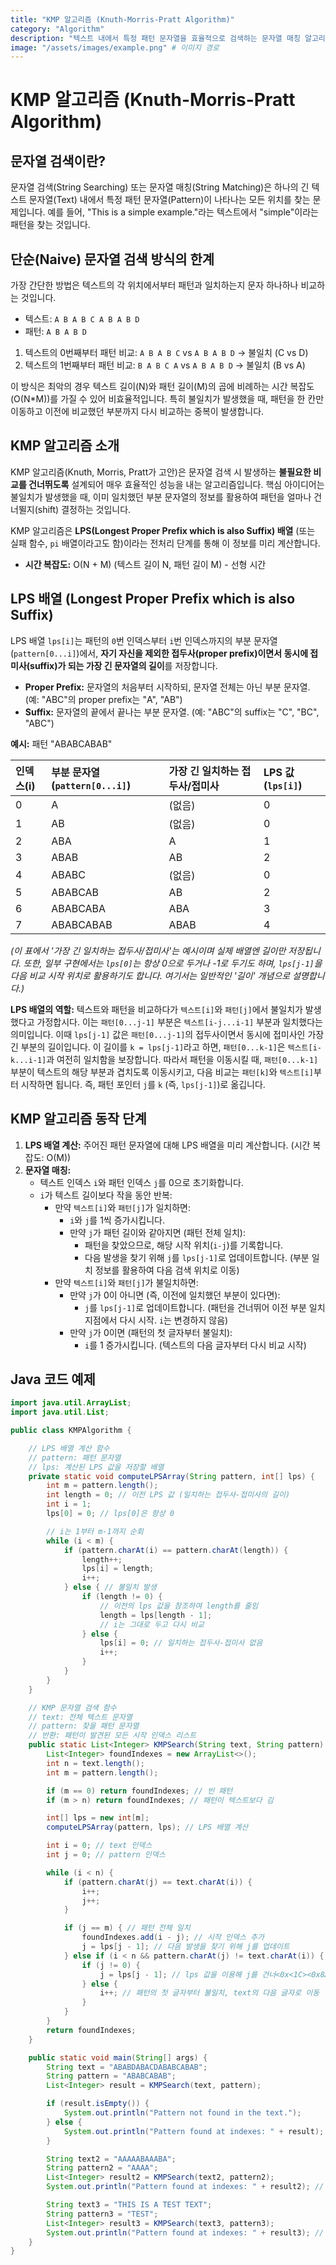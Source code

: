 ```yaml
---
title: "KMP 알고리즘 (Knuth-Morris-Pratt Algorithm)"
category: "Algorithm"
description: "텍스트 내에서 특정 패턴 문자열을 효율적으로 검색하는 문자열 매칭 알고리즘"
image: "/assets/images/example.png" # 이미지 경로
---
```


# KMP 알고리즘 (Knuth-Morris-Pratt Algorithm)

## 문자열 검색이란?

문자열 검색(String Searching) 또는 문자열 매칭(String Matching)은 하나의 긴 텍스트 문자열(Text) 내에서 특정 패턴 문자열(Pattern)이 나타나는 모든 위치를 찾는 문제입니다. 예를 들어, "This is a simple example."라는 텍스트에서 "simple"이라는 패턴을 찾는 것입니다.

## 단순(Naive) 문자열 검색 방식의 한계

가장 간단한 방법은 텍스트의 각 위치에서부터 패턴과 일치하는지 문자 하나하나 비교하는 것입니다.

* 텍스트: `A B A B C A B A B D`
* 패턴: `A B A B D`

1.  텍스트의 0번째부터 패턴 비교: `A B A B C` vs `A B A B D` -> 불일치 (C vs D)
2.  텍스트의 1번째부터 패턴 비교: `B A B C A` vs `A B A B D` -> 불일치 (B vs A)


이 방식은 최악의 경우 텍스트 길이(N)와 패턴 길이(M)의 곱에 비례하는 시간 복잡도 (O(N*M))를 가질 수 있어 비효율적입니다. 특히 불일치가 발생했을 때, 패턴을 한 칸만 이동하고 이전에 비교했던 부분까지 다시 비교하는 중복이 발생합니다.

## KMP 알고리즘 소개

KMP 알고리즘(Knuth, Morris, Pratt가 고안)은 문자열 검색 시 발생하는 **불필요한 비교를 건너뛰도록** 설계되어 매우 효율적인 성능을 내는 알고리즘입니다. 핵심 아이디어는 불일치가 발생했을 때, 이미 일치했던 부분 문자열의 정보를 활용하여 패턴을 얼마나 건너뛸지(shift) 결정하는 것입니다.

KMP 알고리즘은 **LPS(Longest Proper Prefix which is also Suffix) 배열** (또는 실패 함수, `pi` 배열이라고도 함)이라는 전처리 단계를 통해 이 정보를 미리 계산합니다.

* **시간 복잡도:** O(N + M) (텍스트 길이 N, 패턴 길이 M) - 선형 시간

## LPS 배열 (Longest Proper Prefix which is also Suffix)

LPS 배열 `lps[i]`는 패턴의 `0`번 인덱스부터 `i`번 인덱스까지의 부분 문자열(`pattern[0...i]`)에서, **자기 자신을 제외한 접두사(proper prefix)이면서 동시에 접미사(suffix)가 되는 가장 긴 문자열의 길이**를 저장합니다.

* **Proper Prefix:** 문자열의 처음부터 시작하되, 문자열 전체는 아닌 부분 문자열. (예: "ABC"의 proper prefix는 "A", "AB")
* **Suffix:** 문자열의 끝에서 끝나는 부분 문자열. (예: "ABC"의 suffix는 "C", "BC", "ABC")

**예시:** 패턴 "ABABCABAB"

| 인덱스(i) | 부분 문자열 (`pattern[0...i]`) | 가장 긴 일치하는 접두사/접미사 | LPS 값 (`lps[i]`) |
| :-------- | :-------------------------- | :-------------------------- | :--------------- |
| 0         | A                           | (없음)                      | 0                |
| 1         | AB                          | (없음)                      | 0                |
| 2         | ABA                         | A                           | 1                |
| 3         | ABAB                        | AB                          | 2                |
| 4         | ABABC                       | (없음)                      | 0                |
| 5         | ABABCAB                     | AB                          | 2                |
| 6         | ABABCABA                    | ABA                         | 3                |
| 7         | ABABCABAB                   | ABAB                        | 4                |
*(이 표에서 '가장 긴 일치하는 접두사/접미사'는 예시이며 실제 배열엔 길이만 저장됩니다. 또한, 일부 구현에서는 `lps[0]`는 항상 0으로 두거나 -1로 두기도 하며, `lps[j-1]`을 다음 비교 시작 위치로 활용하기도 합니다. 여기서는 일반적인 '길이' 개념으로 설명합니다.)*

**LPS 배열의 역할:**
텍스트와 패턴을 비교하다가 `텍스트[i]`와 `패턴[j]`에서 불일치가 발생했다고 가정합시다. 이는 `패턴[0...j-1]` 부분은 `텍스트[i-j...i-1]` 부분과 일치했다는 의미입니다. 이때 `lps[j-1]` 값은 `패턴[0...j-1]`의 접두사이면서 동시에 접미사인 가장 긴 부분의 길이입니다. 이 길이를 `k = lps[j-1]`라고 하면, `패턴[0...k-1]`은 `텍스트[i-k...i-1]`과 여전히 일치함을 보장합니다. 따라서 패턴을 이동시킬 때, `패턴[0...k-1]` 부분이 텍스트의 해당 부분과 겹치도록 이동시키고, 다음 비교는 `패턴[k]`와 `텍스트[i]`부터 시작하면 됩니다. 즉, 패턴 포인터 `j`를 `k` (즉, `lps[j-1]`)로 옮깁니다.

## KMP 알고리즘 동작 단계

1.  **LPS 배열 계산:** 주어진 패턴 문자열에 대해 LPS 배열을 미리 계산합니다. (시간 복잡도: O(M))
2.  **문자열 매칭:**
    * 텍스트 인덱스 `i`와 패턴 인덱스 `j`를 0으로 초기화합니다.
    * `i`가 텍스트 길이보다 작을 동안 반복:
        * 만약 `텍스트[i]`와 `패턴[j]`가 일치하면:
            * `i`와 `j`를 1씩 증가시킵니다.
            * 만약 `j`가 패턴 길이와 같아지면 (패턴 전체 일치):
                * 패턴을 찾았으므로, 해당 시작 위치(`i-j`)를 기록합니다.
                * 다음 발생을 찾기 위해 `j`를 `lps[j-1]`로 업데이트합니다. (부분 일치 정보를 활용하여 다음 검색 위치로 이동)
        * 만약 `텍스트[i]`와 `패턴[j]`가 불일치하면:
            * 만약 `j`가 0이 아니면 (즉, 이전에 일치했던 부분이 있다면):
                * `j`를 `lps[j-1]`로 업데이트합니다. (패턴을 건너뛰어 이전 부분 일치 지점에서 다시 시작. `i`는 변경하지 않음)
            * 만약 `j`가 0이면 (패턴의 첫 글자부터 불일치):
                * `i`를 1 증가시킵니다. (텍스트의 다음 글자부터 다시 비교 시작)

## Java 코드 예제

```java
import java.util.ArrayList;
import java.util.List;

public class KMPAlgorithm {

    // LPS 배열 계산 함수
    // pattern: 패턴 문자열
    // lps: 계산된 LPS 값을 저장할 배열
    private static void computeLPSArray(String pattern, int[] lps) {
        int m = pattern.length();
        int length = 0; // 이전 LPS 값 (일치하는 접두사-접미사의 길이)
        int i = 1;
        lps[0] = 0; // lps[0]은 항상 0

        // i는 1부터 m-1까지 순회
        while (i < m) {
            if (pattern.charAt(i) == pattern.charAt(length)) {
                length++;
                lps[i] = length;
                i++;
            } else { // 불일치 발생
                if (length != 0) {
                    // 이전의 lps 값을 참조하여 length를 줄임
                    length = lps[length - 1];
                    // i는 그대로 두고 다시 비교
                } else {
                    lps[i] = 0; // 일치하는 접두사-접미사 없음
                    i++;
                }
            }
        }
    }

    // KMP 문자열 검색 함수
    // text: 전체 텍스트 문자열
    // pattern: 찾을 패턴 문자열
    // 반환: 패턴이 발견된 모든 시작 인덱스 리스트
    public static List<Integer> KMPSearch(String text, String pattern) {
        List<Integer> foundIndexes = new ArrayList<>();
        int n = text.length();
        int m = pattern.length();

        if (m == 0) return foundIndexes; // 빈 패턴
        if (m > n) return foundIndexes; // 패턴이 텍스트보다 김

        int[] lps = new int[m];
        computeLPSArray(pattern, lps); // LPS 배열 계산

        int i = 0; // text 인덱스
        int j = 0; // pattern 인덱스

        while (i < n) {
            if (pattern.charAt(j) == text.charAt(i)) {
                i++;
                j++;
            }

            if (j == m) { // 패턴 전체 일치
                foundIndexes.add(i - j); // 시작 인덱스 추가
                j = lps[j - 1]; // 다음 발생을 찾기 위해 j를 업데이트
            } else if (i < n && pattern.charAt(j) != text.charAt(i)) { // 불일치
                if (j != 0) {
                    j = lps[j - 1]; // lps 값을 이용해 j를 건너<0x<1C><0x8A><0x8C>기 (i는 그대로)
                } else {
                    i++; // 패턴의 첫 글자부터 불일치, text의 다음 글자로 이동
                }
            }
        }
        return foundIndexes;
    }

    public static void main(String[] args) {
        String text = "ABABDABACDABABCABAB";
        String pattern = "ABABCABAB";
        List<Integer> result = KMPSearch(text, pattern);

        if (result.isEmpty()) {
            System.out.println("Pattern not found in the text.");
        } else {
            System.out.println("Pattern found at indexes: " + result); // 예: [10]
        }

        String text2 = "AAAAABAAABA";
        String pattern2 = "AAAA";
        List<Integer> result2 = KMPSearch(text2, pattern2);
        System.out.println("Pattern found at indexes: " + result2); // 예: [0, 1]

        String text3 = "THIS IS A TEST TEXT";
        String pattern3 = "TEST";
        List<Integer> result3 = KMPSearch(text3, pattern3);
        System.out.println("Pattern found at indexes: " + result3); // 예: [10]
    }
}
